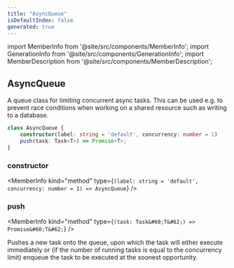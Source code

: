 ```yaml
---
title: "AsyncQueue"
isDefaultIndex: false
generated: true
---
```

<!-- This file was generated from the Vendure source. Do not modify. Instead, re-run the "docs:build" script -->
import MemberInfo from '@site/src/components/MemberInfo';
import GenerationInfo from '@site/src/components/GenerationInfo';
import MemberDescription from '@site/src/components/MemberDescription';


## AsyncQueue

<GenerationInfo sourceFile="packages/core/src/common/async-queue.ts" sourceLine="13" packageName="@vendure/core" />

A queue class for limiting concurrent async tasks. This can be used e.g. to prevent
race conditions when working on a shared resource such as writing to a database.

```ts title="Signature"
class AsyncQueue {
    constructor(label: string = 'default', concurrency: number = 1)
    push(task: Task<T>) => Promise<T>;
}
```

<div className="members-wrapper">

### constructor

<MemberInfo kind="method" type={`(label: string = 'default', concurrency: number = 1) => AsyncQueue`}   />


### push

<MemberInfo kind="method" type={`(task: Task&#60;T&#62;) => Promise&#60;T&#62;`}   />

Pushes a new task onto the queue, upon which the task will either execute immediately or
(if the number of running tasks is equal to the concurrency limit) enqueue the task to
be executed at the soonest opportunity.


</div>
